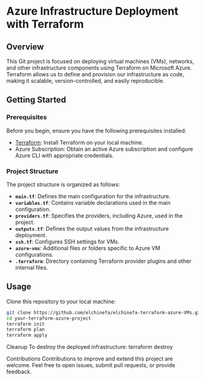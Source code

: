 # Azure Infrastructure Deployment with Terraform

## Overview

This Git project is focused on deploying virtual machines (VMs), networks, and other infrastructure components using Terraform on Microsoft Azure. Terraform allows us to define and provision our infrastructure as code, making it scalable, version-controlled, and easily reproducible.

## Getting Started

### Prerequisites

Before you begin, ensure you have the following prerequisites installed:

- [Terraform](https://www.terraform.io/downloads.html): Install Terraform on your local machine.
- Azure Subscription: Obtain an active Azure subscription and configure Azure CLI with appropriate credentials.

### Project Structure

The project structure is organized as follows:

- **`main.tf`**: Defines the main configuration for the infrastructure.
- **`variables.tf`**: Contains variable declarations used in the main configuration.
- **`providers.tf`**: Specifies the providers, including Azure, used in the project.
- **`outputs.tf`**: Defines the output values from the infrastructure deployment.
- **`ssh.tf`**: Configures SSH settings for VMs.
- **`azure-vms`**: Additional files or folders specific to Azure VM configurations.
- **`.terraform`**: Directory containing Terraform provider plugins and other internal files.

## Usage

   Clone this repository to your local machine:

   ```bash
   git clone https://github.com/elchinefa/elchinefa-terraform-azure-VMs.git
   cd your-terraform-azure-project
   terraform init
   terraform plan
   terraform apply 
   ```
  Cleanup
  To destroy the deployed infrastructure:
  terraform destroy


  Contributions
  Contributions to improve and extend this project are welcome. Feel free to open issues, submit pull requests, or provide feedback.
